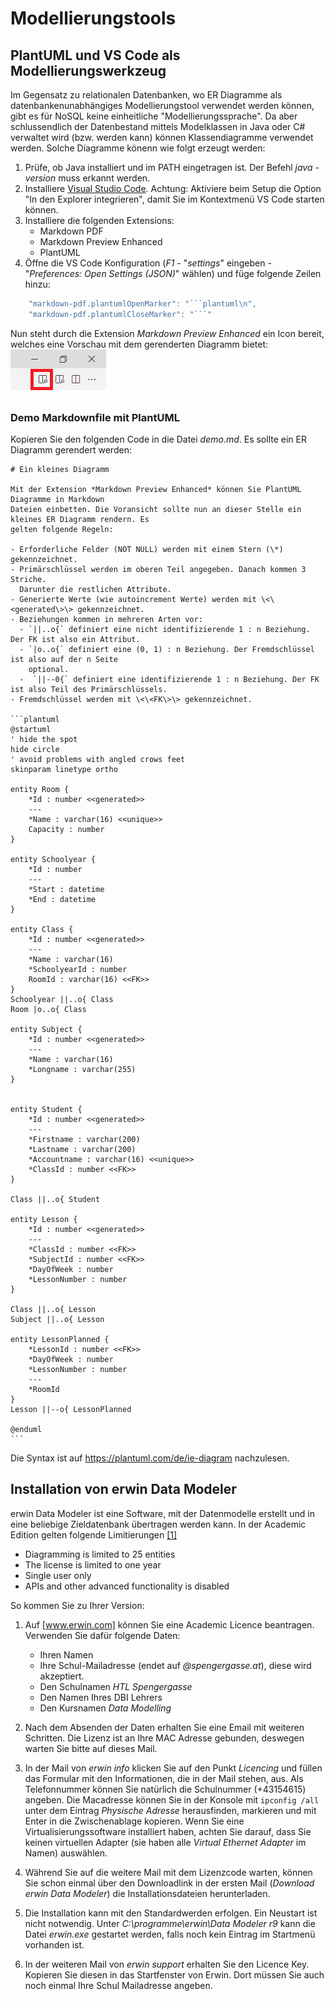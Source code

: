 # Modellierungstools

## PlantUML und VS Code als Modellierungswerkzeug

Im Gegensatz zu relationalen Datenbanken, wo ER Diagramme als datenbankenunabhängiges Modellierungstool
verwendet werden können, gibt es für NoSQL keine einheitliche "Modellierungssprache". Da aber
schlussendlich der Datenbestand mittels Modelklassen in Java oder C# verwaltet wird (bzw. werden kann)
können Klassendiagramme verwendet werden. Solche Diagramme könenn wie folgt erzeugt werden:

1. Prüfe, ob Java installiert und im PATH eingetragen ist. Der Befehl *java -version* muss erkannt werden.
1. Installiere [Visual Studio Code](https://code.visualstudio.com). Achtung: Aktiviere beim Setup
   die Option "In den Explorer integrieren", damit Sie im Kontextmenü VS Code starten können.
1. Installiere die folgenden Extensions:
   - Markdown PDF
   - Markdown Preview Enhanced
   - PlantUML
1. Öffne die VS Code Konfiguration (*F1* - "*settings*" eingeben - "*Preferences: Open Settings (JSON)*" wählen)
   und füge folgende Zeilen hinzu:

```javascript
    "markdown-pdf.plantumlOpenMarker": "```plantuml\n",
    "markdown-pdf.plantumlCloseMarker": "```"   
```

Nun steht durch die Extension *Markdown Preview Enhanced* ein Icon bereit, welches eine Vorschau mit
dem gerenderten Diagramm bietet:
![](preview_vscode.png)

### Demo Markdownfile mit PlantUML

Kopieren Sie den folgenden Code in die Datei *demo.md*. Es sollte ein ER Diagramm gerendert werden:
````
# Ein kleines Diagramm

Mit der Extension *Markdown Preview Enhanced* können Sie PlantUML Diagramme in Markdown
Dateien einbetten. Die Voransicht sollte nun an dieser Stelle ein kleines ER Diagramm rendern. Es
gelten folgende Regeln:

- Erforderliche Felder (NOT NULL) werden mit einem Stern (\*) gekennzeichnet.
- Primärschlüssel werden im oberen Teil angegeben. Danach kommen 3 Striche.
  Darunter die restlichen Attribute.
- Generierte Werte (wie autoincrement Werte) werden mit \<\<generated\>\> gekennzeichnet.
- Beziehungen kommen in mehreren Arten vor:
  - `||..o{` definiert eine nicht identifizierende 1 : n Beziehung. Der FK ist also ein Attribut.
  - `|o..o{` definiert eine (0, 1) : n Beziehung. Der Fremdschlüssel ist also auf der n Seite
    optional.
  -  `||--0{` definiert eine identifizierende 1 : n Beziehung. Der FK ist also Teil des Primärschlüssels.
- Fremdschlüssel werden mit \<\<FK\>\> gekennzeichnet.

```plantuml
@startuml
' hide the spot
hide circle
' avoid problems with angled crows feet
skinparam linetype ortho

entity Room {
    *Id : number <<generated>>
    ---
    *Name : varchar(16) <<unique>>
    Capacity : number
}

entity Schoolyear {
    *Id : number
    ---
    *Start : datetime
    *End : datetime
}

entity Class {
    *Id : number <<generated>>
    ---
    *Name : varchar(16)
    *SchoolyearId : number
    RoomId : varchar(16) <<FK>>
}
Schoolyear ||..o{ Class
Room |o..o{ Class

entity Subject {
    *Id : number <<generated>>
    ---
    *Name : varchar(16)
    *Longname : varchar(255)
}


entity Student {
    *Id : number <<generated>>
    ---
    *Firstname : varchar(200)
    *Lastname : varchar(200)
    *Accountname : varchar(16) <<unique>>
    *ClassId : number <<FK>>
}

Class ||..o{ Student

entity Lesson {
    *Id : number <<generated>>
    ---
    *ClassId : number <<FK>>
    *SubjectId : number <<FK>>
    *DayOfWeek : number
    *LessonNumber : number
}

Class ||..o{ Lesson
Subject ||..o{ Lesson

entity LessonPlanned {
    *LessonId : number <<FK>>
    *DayOfWeek : number
    *LessonNumber : number
    ---
    *RoomId
}
Lesson ||--o{ LessonPlanned

@enduml
```
````

Die Syntax ist auf https://plantuml.com/de/ie-diagram nachzulesen.

## Installation von erwin Data Modeler
erwin Data Modeler ist eine Software, mit der Datenmodelle erstellt und in eine beliebige Zieldatenbank übertragen werden kann. In der Academic Edition gelten folgende Limitierungen <a href="https://support.erwin.com/hc/en-us/articles/115001820927-What-is-erwin-Data-Modeler-Academic-Edition-What-are-the-limitations-and-usages-" target="_blank">[1]</a>

* Diagramming is limited to 25 entities
* The license is limited to one year
* Single user only
* APIs and other advanced functionality is disabled

So kommen Sie zu Ihrer Version:

1. Auf <a href="https://www.erwin.com/register/129709/" target="_blank">[www.erwin.com]</a> können Sie eine Academic Licence beantragen. Verwenden Sie dafür folgende Daten:
    - Ihren Namen
    - Ihre Schul-Mailadresse (endet auf *@spengergasse.at*), diese wird akzeptiert.
    - Den Schulnamen *HTL Spengergasse*
    - Den Namen Ihres DBI Lehrers 
    - Den Kursnamen *Data Modelling*

1. Nach dem Absenden der Daten erhalten Sie eine Email mit weiteren Schritten. Die Lizenz ist an Ihre MAC Adresse gebunden, deswegen warten Sie bitte auf dieses Mail.

1. In der Mail von *erwin info* klicken Sie auf den Punkt *Licencing* und füllen das Formular mit den Informationen, die in der Mail stehen, aus. Als Telefonnummer können Sie natürlich die Schulnummer (+43154615) angeben. Die Macadresse können Sie in der Konsole mit `ipconfig /all` unter dem Eintrag *Physische Adresse* herausfinden, markieren und mit Enter in die Zwischenablage kopieren. Wenn Sie eine Virtualisierungssoftware installiert haben, achten Sie darauf, dass Sie keinen virtuellen Adapter (sie haben alle *Virtual Ethernet Adapter* im Namen) auswählen.

1. Während Sie auf die weitere Mail mit dem Lizenzcode warten, können Sie schon einmal über den Downloadlink in der ersten Mail (*Download erwin Data Modeler*) die Installationsdateien herunterladen.

1. Die Installation kann mit den Standardwerden erfolgen. Ein Neustart ist nicht notwendig. Unter *C:\programme\erwin\Data Modeler r9* kann die Datei *erwin.exe* gestartet werden, falls noch kein Eintrag im Startmenü vorhanden ist.

1. In der weiteren Mail von *erwin support* erhalten Sie den Licence Key. Kopieren Sie diesen in das Startfenster von Erwin. Dort müssen Sie auch noch einmal Ihre Schul Mailadresse angeben.